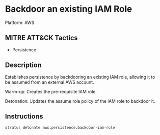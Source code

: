 # Backdoor an existing IAM Role

Platform: AWS

## MITRE ATT&CK Tactics

- Persistence

## Description


Establishes persistence by backdooring an existing IAM role, allowing it to be assumed from an external AWS account.

Warm-up: Creates the pre-requisite IAM role.

Detonation: Updates the assume role policy of the IAM role to backdoor it.


## Instructions

```bash title="Detonate with Stratus Red Team"
stratus detonate aws.persistence.backdoor-iam-role
```